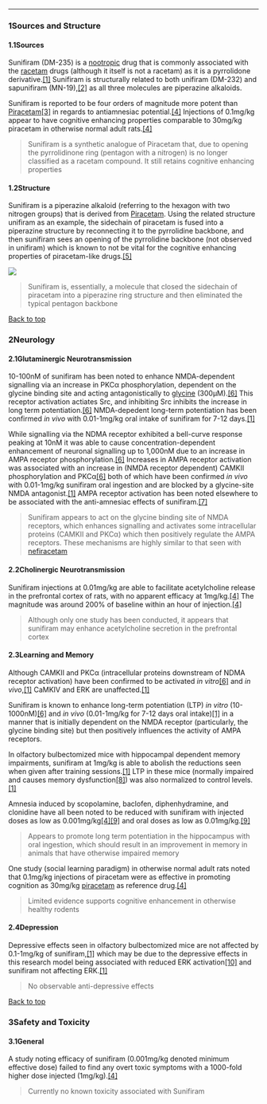 





---


### 1Sources and Structure

#### 1.1Sources


Sunifiram (DM-235) is a [nootropic](/supplements/nootropic/) drug that is commonly associated with the [racetam](/supplements/racetam/) drugs (although it itself is not a racetam) as it is a pyrrolidone derivative.[[1]](#ref1) Sunifiram is structurally related to both unifiram (DM-232) and sapunifiram (MN-19),[[2]](#ref2) as all three molecules are piperazine alkaloids.


Sunifiram is reported to be four orders of magnitude more potent than [Piracetam](/supplements/piracetam/)[[3]](#ref3) in regards to antiamnesiac potential.[[4]](#ref4) Injections of 0.1mg/kg appear to have cognitive enhancing properties comparable to 30mg/kg piracetam in otherwise normal adult rats.[[4]](#ref4)



> Sunifiram is a synthetic analogue of Piracetam that, due to opening the pyrrolidinone ring (pentagon with a nitrogen) is no longer classified as a racetam compound. It still retains cognitive enhancing properties


#### 1.2Structure


Sunifiram is a piperazine alkaloid (referring to the hexagon with two nitrogen groups) that is derived from [Piracetam](/supplements/piracetam/). Using the related structure unifiram as an example, the sidechain of piracetam is fused into a piperazine structure by reconnecting it to the pyrrolidine backbone, and then sunifiram sees an opening of the pyrrolidine backbone (not observed in unifiram) which is known to not be vital for the cognitive enhancing properties of piracetam-like drugs.[[5]](#ref5)


![](https://2e9be637a5b4415c18c5-5ddb36df15af65ab8482e83373c53fe5.ssl.cf1.rackcdn.com/images/265.png)
> Sunifiram is, essentially, a molecule that closed the sidechain of piracetam into a piperazine ring structure and then eliminated the typical pentagon backbone


[Back to top](#c-sources-and-structure)
### 2Neurology

#### 2.1Glutaminergic Neurotransmission


10-100nM of sunifiram has been noted to enhance NMDA-dependent signalling via an increase in PKCα phosphorylation, dependent on the glycine binding site and acting antagonistically to [glycine](/supplements/glycine/) (300μM).[[6]](#ref6) This receptor activation actiates Src, and inhibiting Src inhibits the increase in long term potentiation.[[6]](#ref6) NMDA-depedent long-term potentiation has been confirmed *in vivo* with 0.01-1mg/kg oral intake of sunifiram for 7-12 days.[[1]](#ref1)


While signalling via the NDMA receptor exhibited a bell-curve response peaking at 10nM it was able to cause concentration-dependent enhancement of neuronal signalling up to 1,000nM due to an increase in AMPA receptor phosphorylation.[[6]](#ref6) Increases in AMPA receptor activation was associated with an increase in (NMDA receptor dependent) CAMKII phosphorylation and PKCα[[6]](#ref6) both of which have been confirmed *in vivo* with 0.01-1mg/kg sunifiram oral ingestion and are blocked by a glycine-site NMDA antagonist.[[1]](#ref1) AMPA receptor activation has been noted elsewhere to be associated with the anti-amnesiac effects of sunifiram.[[7]](#ref7)



> Sunifiram appears to act on the glycine binding site of NMDA receptors, which enhances signalling and activates some intracellular proteins (CAMKII and PKCα) which then positively regulate the AMPA receptors. These mechanisms are highly similar to that seen with [nefiracetam](/supplements/nefiracetam/)


#### 2.2Cholinergic Neurotransmission


Sunifiram injections at 0.01mg/kg are able to facilitate acetylcholine release in the prefrontal cortex of rats, with no apparent efficacy at 1mg/kg.[[4]](#ref4) The magnitude was around 200% of baseline within an hour of injection.[[4]](#ref4)



> Although only one study has been conducted, it appears that sunifiram may enhance acetylcholine secretion in the prefrontal cortex


#### 2.3Learning and Memory


Although CAMKII and PKCα (intracellular proteins downstream of NDMA receptor activation) have been confirmed to be activated *in vitro*[[6]](#ref6) and *in vivo*,[[1]](#ref1) CaMKIV and ERK are unaffected.[[1]](#ref1)


Sunifiram is known to enhance long-term potentiation (LTP) *in vitro* (10-1000nM)[[6]](#ref6) and *in vivo* (0.01-1mg/kg for 7-12 days oral intake)[[1]](#ref1) in a manner that is initially dependent on the NMDA receptor (particularly, the glycine binding site) but then positively influences the activity of AMPA receptors.


In olfactory bulbectomized mice with hippocampal dependent memory impairments, sunifiram at 1mg/kg is able to abolish the reductions seen when given after training sessions.[[1]](#ref1) LTP in these mice (normally impaired and causes memory dysfunction[[8]](#ref8)) was also normalized to control levels.[[1]](#ref1)


Amnesia induced by scopolamine, baclofen, diphenhydramine, and clonidine have all been noted to be reduced with sunifiram with injected doses as low as 0.001mg/kg[[4]](#ref4)[[9]](#ref9) and oral doses as low as 0.01mg/kg.[[9]](#ref9)



> Appears to promote long term potentiation in the hippocampus with oral ingestion, which should result in an improvement in memory in animals that have otherwise impaired memory


One study (social learning paradigm) in otherwise normal adult rats noted that 0.1mg/kg injections of piracetam were as effective in promoting cognition as 30mg/kg [piracetam](/supplements/piracetam/) as reference drug.[[4]](#ref4)



> Limited evidence supports cognitive enhancement in otherwise healthy rodents


#### 2.4Depression


Depressive effects seen in olfactory bulbectomized mice are not affected by 0.1-1mg/kg of sunifiram,[[1]](#ref1) which may be due to the depressive effects in this research model being associated with reduced ERK activation[[10]](#ref10) and sunifiram not affecting ERK.[[1]](#ref1)



> No observable anti-depressive effects


[Back to top](#c-neurology)
### 3Safety and Toxicity

#### 3.1General


A study noting efficacy of sunifiram (0.001mg/kg denoted minimum effective dose) failed to find any overt toxic symptoms with a 1000-fold higher dose injected (1mg/kg).[[4]](#ref4)



> Currently no known toxicity associated with Sunifiram

 


